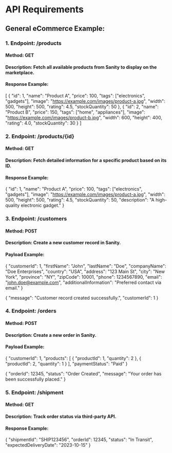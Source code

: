 # API Requirements
## General eCommerce Example:
### 1. Endpoint: /products
#### Method: GET
#### Description: Fetch all available products from Sanity to display on the marketplace.
#### Response Example:
[
  {
    "id": 1,
    "name": "Product A",
    "price": 100,
    "tags": ["electronics", "gadgets"],
    "image": "https://example.com/images/product-a.jpg",
    "width": 500,
    "height": 500,
    "rating": 4.5,
    "stockQuantity": 50
  },
  {
    "id": 2,
    "name": "Product B",
    "price": 150,
    "tags": ["home", "appliances"],
    "image": "https://example.com/images/product-b.jpg",
    "width": 600,
    "height": 400,
    "rating": 4.0,
    "stockQuantity": 30
  }
]

### 2. Endpoint: /products/{id}
#### Method: GET
#### Description: Fetch detailed information for a specific product based on its ID.
#### Response Example:
{
  "id": 1,
  "name": "Product A",
  "price": 100,
  "tags": ["electronics", "gadgets"],
  "image": "https://example.com/images/product-a.jpg",
  "width": 500,
  "height": 500,
  "rating": 4.5,
  "stockQuantity": 50,
  "description": "A high-quality electronic gadget."
}

### 3. Endpoint: /customers
#### Method: POST
#### Description: Create a new customer record in Sanity.
#### Payload Example:
{
  "customerId": 1,
  "firstName": "John",
  "lastName": "Doe",
  "companyName": "Doe Enterprises",
  "country": "USA",
  "address": "123 Main St",
  "city": "New York",
  "province": "NY",
  "zipCode": 10001,
  "phone": 1234567890,
  "email": "john.doe@example.com",
  "additionalInformation": "Preferred contact via email."
}

{
  "message": "Customer record created successfully.",
  "customerId": 1
}

### 4. Endpoint: /orders
#### Method: POST
#### Description: Create a new order in Sanity.
#### Payload Example:
{
  "customerId": 1,
  "products": [
    {
      "productId": 1,
      "quantity": 2
    },
    {
      "productId": 2,
      "quantity": 1
    }
  ],
  "paymentStatus": "Paid"
}

{
  "orderId": 12345,
  "status": "Order Created",
  "message": "Your order has been successfully placed."
}

### 5. Endpoint: /shipment
#### Method: GET
#### Description: Track order status via third-party API.
#### Response Example:
{
  "shipmentId": "SHIP123456",
  "orderId": 12345,
  "status": "In Transit",
  "expectedDeliveryDate": "2023-10-15"
}
